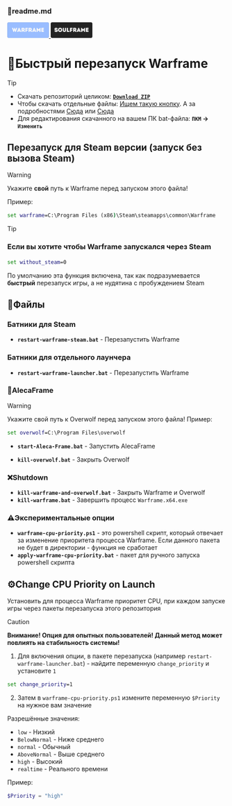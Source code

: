 ### 📕readme.md
<p align="left">
   <a href="https://github.com/N3M1X10/warframe-batch-tools/blob/master/src/quick-restart/warframe/readme.md">
      <img width="96" alt="warframe guide" src="https://github.com/N3M1X10/warframe-batch-tools/blob/master/assets/warframe-badge-hl.png">
   </a>
  <a href="https://github.com/N3M1X10/warframe-batch-tools/blob/master/src/quick-restart/soulframe/readme.md">
      <img width="96" alt="soulframe guide" src="https://github.com/N3M1X10/warframe-batch-tools/blob/master/assets/soulframe-badge.png">
   </a>
</p>

# 🔁Быстрый перезапуск Warframe

>[!tip]
> - Скачать репозиторий целиком: [**`Download ZIP`**](https://github.com/N3M1X10/warframe-batch-tools/archive/refs/heads/master.zip)
> - Чтобы скачать отдельные файлы: [Ищем такую кнопку](https://github.com/user-attachments/assets/c0169211-4266-4d54-b594-22e762d0938b). А за подробностями [Сюда](https://docs.github.com/ru/get-started/start-your-journey/downloading-files-from-github) или [Сюда](https://blog.skillfactory.ru/kak-skachivat-s-github/)
> - Для редактирования скачанного на вашем ПК bat-файла: **`ПКМ` -> `Изменить`**

## Перезапуск для Steam версии (запуск без вызова Steam)

> [!warning]
> Укажите **свой** путь к Warframe перед запуском этого файла!
>
> Пример:
> ```bat
> set warframe=C:\Program Files (x86)\Steam\steamapps\common\Warframe
> ```

> [!tip]
> ### Если вы хотите чтобы Warframe запускался через Steam
>```bat
>set without_steam=0
>```
> По умолчанию эта функция включена, так как подразумевается **быстрый** перезапуск игры, а не нудятина с пробуждением Steam

## 📁Файлы

### **Батники для Steam**
- **`restart-warframe-steam.bat`** - Перезапустить Warframe

### **Батники для отдельного лаунчера**
- **`restart-warframe-launcher.bat`** - Перезапустить Warframe

### 🔵AlecaFrame
> [!warning]
> Укажите свой путь к Overwolf перед запуском этого файла!
> Пример:
> ```bat
> set overwolf=C:\Program Files\overwolf
> ```
> - **`start-Aleca-Frame.bat`** - Запустить AlecaFrame
- **`kill-overwolf.bat`** - Закрыть Overwolf

### ❌Shutdown
- **`kill-warframe-and-overwolf.bat`** - Закрыть Warframe и Overwolf
- **`kill-warframe.bat`** - Завершить процесс `Warframe.x64.exe`

### ⚠️Экспериментальные опции
- **`warframe-cpu-priority.ps1`** - это powershell скрипт, который отвечает за изменение приоритета процесса Warframe. Если данного пакета не будет в директории - функция не сработает
- **`apply-warframe-cpu-priority.bat`** - пакет для ручного запуска powershell скрипта

## ⚙️Change CPU Priority on Launch
Установить для процесса Warframe приоритет CPU, при каждом запуске игры через пакеты перезапуска этого репозитория

> [!caution]
> **Внимание! Опция для опытных пользователей! Данный метод может повлиять на стабильность системы!**

1. Для включения опции, в пакете перезапуска (например `restart-warframe-launcher.bat`) - найдите переменную `change_priority` и установите `1`
```bat
set change_priority=1
```

2. Затем в `warframe-cpu-priority.ps1` измените переменную `$Priority` на нужное вам значение

Разрешённые значения:

- `low` - Низкий
- `BelowNormal` - Ниже среднего
- `normal` - Обычный
- `AboveNormal` - Выше среднего
- `high` - Высокий               
- `realtime` - Реального времени

Пример:
```ps1
$Priority = "high"
```
